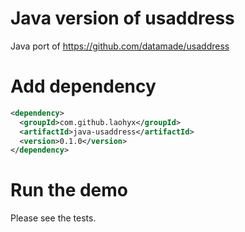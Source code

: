 # Java version of usaddress

Java port of https://github.com/datamade/usaddress

# Add dependency
```xml
<dependency>
  <groupId>com.github.laohyx</groupId>
  <artifactId>java-usaddress</artifactId>
  <version>0.1.0</version>
</dependency>
```
# Run the demo
Please see the tests.
